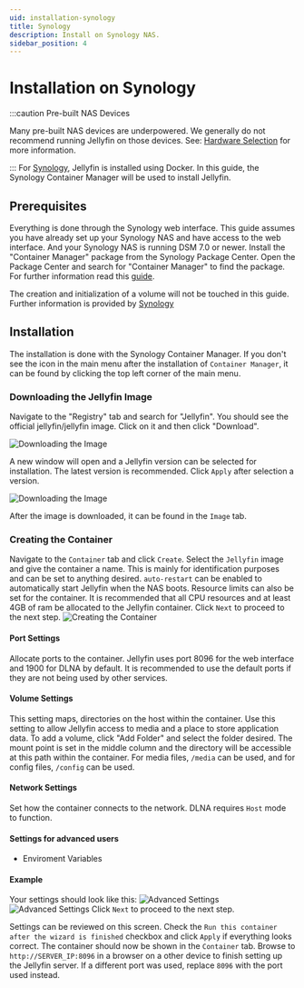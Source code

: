 ```yaml
---
uid: installation-synology
title: Synology
description: Install on Synology NAS.
sidebar_position: 4
---
```


# Installation on Synology

:::caution Pre-built NAS Devices

Many pre-built NAS devices are underpowered. We generally do not recommend running Jellyfin on those devices.
See: [Hardware Selection](/docs/general/administration/hardware-selection) for more information.

:::
For [Synology](https://www.synology.com/en-us/dsm), Jellyfin is installed using Docker. In this guide, the Synology Container Manager will be used to install Jellyfin.

## Prerequisites

Everything is done through the Synology web interface.
This guide assumes you have already set up your Synology NAS and have access to the web interface. And your Synology NAS is running DSM 7.0 or newer.
Install the "Container Manager" package from the Synology Package Center.
Open the Package Center and search for "Container Manager" to find the package.
For further information read this [guide](https://kb.synology.com/en-global/DSM/help/DSM/PkgManApp/install_buy?version=7).

The creation and initialization of a volume will not be touched in this guide. Further information is provided by [Synology](https://kb.synology.com/en-global/DSM/help/DSM/StorageManager/volume_create_volume?version=7)

## Installation

The installation is done with the Synology Container Manager.
If you don't see the icon in the main menu after the installation of `Container Manager`, it can be found by clicking the top left corner of the main menu.

### Downloading the Jellyfin Image

Navigate to the "Registry" tab and search for "Jellyfin". You should see the official jellyfin/jellyfin image. Click on it and then click "Download".

![Downloading the Image](/images/docs/install-synology-0.png)

A new window will open and a Jellyfin version can be selected for installation. The latest version is recommended. Click `Apply` after selection a version.

![Downloading the Image](/images/docs/install-synology-1.png)

After the image is downloaded, it can be found in the `Image` tab.

### Creating the Container

Navigate to the `Container` tab and click `Create`.
Select the `Jellyfin` image and give the container a name. This is mainly for identification purposes and can be set to anything desired. `auto-restart` can be enabled to automatically start Jellyfin when the NAS boots.
Resource limits can also be set for the container. It is recommended that all CPU resources and at least 4GB of ram be allocated to the Jellyfin container.
Click `Next` to proceed to the next step.
![Creating the Container](/images/docs/install-synology-2.png)

#### Port Settings

Allocate ports to the container. Jellyfin uses port 8096 for the web interface and 1900 for DLNA by default. It is recommended to use the default ports if they are not being used by other services.

#### Volume Settings

This setting maps, directories on the host within the container. Use this setting to allow Jellyfin access to media and a place to store application data.
To add a volume, click "Add Folder" and select the folder desired. The mount point is set in the middle column and the directory will be accessible at this path within the container. For media files, `/media` can be used, and for config files, `/config` can be used.

#### Network Settings

Set how the container connects to the network. DLNA requires `Host` mode to function.

#### Settings for advanced users

- Enviroment Variables

#### Example

Your settings should look like this:
![Advanced Settings](/images/docs/install-synology-3.png)
![Advanced Settings](/images/docs/install-synology-4.png)
Click `Next` to proceed to the next step.

Settings can be reviewed on this screen. Check the `Run this container after the wizard is finished` checkbox and click `Apply` if everything looks correct. The container should now be shown in the `Container` tab.
Browse to `http://SERVER_IP:8096` in a browser on a other device to finish setting up the Jellyfin server.
If a different port was used, replace `8096` with the port used instead.
